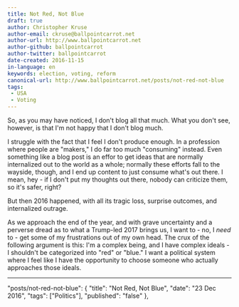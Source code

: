 ```yaml
---
title: Not Red, Not Blue
draft: true
author: Christopher Kruse
author-email: ckruse@ballpointcarrot.net
author-url: http://www.ballpointcarrot.net
author-github: ballpointcarrot
author-twitter: ballpointcarrot
date-created: 2016-11-15
in-language: en
keywords: election, voting, reform
canonical-url: http://www.ballpointcarrot.net/posts/not-red-not-blue
tags:
 - USA
 - Voting
---
```

So, as you may have noticed, I don't blog all that much. What you don't see, however, is that I'm not happy that I don't blog much.

I struggle with the fact that I feel I don't produce enough. In a profession where people are "makers," I do far too much "consuming" instead. Even something like a blog post is an effor to get ideas that are normally internalized out to the world as a whole; normally these efforts fall to the wayside, though, and I end up content to just consume what's out there. I mean, hey - if I don't put my thoughts out there, nobody can criticize them, so it's safer, right?

But then 2016 happened, with all its tragic loss, surprise outcomes, and internalized outrage.

As we approach the end of the year, and with grave uncertainty and a perverse dread as to what a Trump-led 2017 brings us, I want to - no, I *need* to - get some of my frustrations out of my own head. The crux of the following argument is this: I'm a complex being, and I have complex ideals - I shouldn't be categorized into "red" or "blue." I want a political system where I feel like I have the opportunity to choose someone who actually approaches those ideals.

---
"posts/not-red-not-blue": {
        "title": "Not Red, Not Blue",
        "date": "23 Dec 2016",
        "tags": ["Politics"],
        "published": "false"
    },


